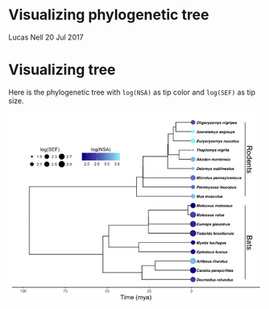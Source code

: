 Visualizing phylogenetic tree
================
Lucas Nell
20 Jul 2017

Visualizing tree
================

Here is the phylogenetic tree with `log(NSA)` as tip color and `log(SEF)` as tip size.

![](phylo_tree_files/figure-markdown_github-ascii_identifiers/phylo_plot-1.png)
